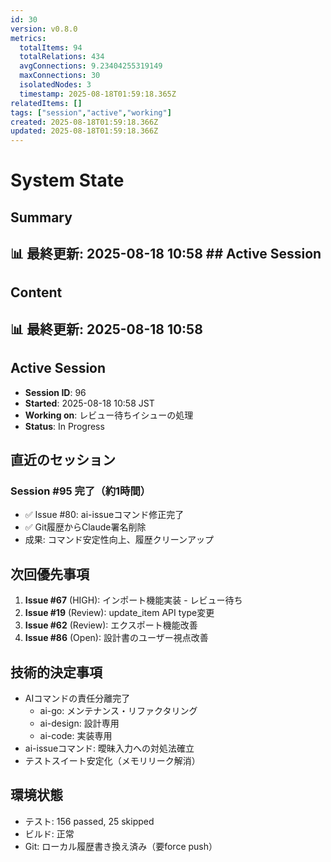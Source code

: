 ```yaml
---
id: 30
version: v0.8.0
metrics:
  totalItems: 94
  totalRelations: 434
  avgConnections: 9.23404255319149
  maxConnections: 30
  isolatedNodes: 3
  timestamp: 2025-08-18T01:59:18.365Z
relatedItems: []
tags: ["session","active","working"]
created: 2025-08-18T01:59:18.366Z
updated: 2025-08-18T01:59:18.366Z
---
```


# System State

## Summary

## 📊 最終更新: 2025-08-18 10:58  ## Active Session

## Content

## 📊 最終更新: 2025-08-18 10:58

## Active Session
- **Session ID**: 96
- **Started**: 2025-08-18 10:58 JST
- **Working on**: レビュー待ちイシューの処理
- **Status**: In Progress

## 直近のセッション
### Session #95 完了（約1時間）
- ✅ Issue #80: ai-issueコマンド修正完了
- ✅ Git履歴からClaude署名削除
- 成果: コマンド安定性向上、履歴クリーンアップ

## 次回優先事項
1. **Issue #67** (HIGH): インポート機能実装 - レビュー待ち
2. **Issue #19** (Review): update_item API type変更
3. **Issue #62** (Review): エクスポート機能改善
4. **Issue #86** (Open): 設計書のユーザー視点改善

## 技術的決定事項
- AIコマンドの責任分離完了
  - ai-go: メンテナンス・リファクタリング
  - ai-design: 設計専用
  - ai-code: 実装専用
- ai-issueコマンド: 曖昧入力への対処法確立
- テストスイート安定化（メモリリーク解消）

## 環境状態
- テスト: 156 passed, 25 skipped
- ビルド: 正常
- Git: ローカル履歴書き換え済み（要force push）

